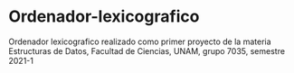 # Ordenador-lexicografico
Ordenador lexicografico realizado como primer proyecto de la materia Estructuras de Datos, Facultad de Ciencias, UNAM, grupo 7035, semestre 2021-1
